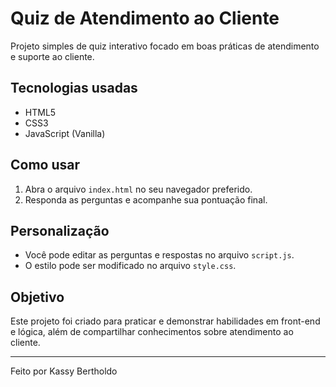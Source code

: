# Quiz de Atendimento ao Cliente

Projeto simples de quiz interativo focado em boas práticas de atendimento e suporte ao cliente.

## Tecnologias usadas

- HTML5
- CSS3
- JavaScript (Vanilla)

## Como usar

1. Abra o arquivo `index.html` no seu navegador preferido.
2. Responda as perguntas e acompanhe sua pontuação final.

## Personalização

- Você pode editar as perguntas e respostas no arquivo `script.js`.
- O estilo pode ser modificado no arquivo `style.css`.

## Objetivo

Este projeto foi criado para praticar e demonstrar habilidades em front-end e lógica, além de compartilhar conhecimentos sobre atendimento ao cliente.

---

Feito por Kassy Bertholdo

